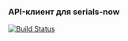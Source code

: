 ### API-клиент для serials-now

[![Build Status](https://travis-ci.org/iamsalnikov/serials-now-api.svg?branch=travis)](https://travis-ci.org/iamsalnikov/serials-now-api)